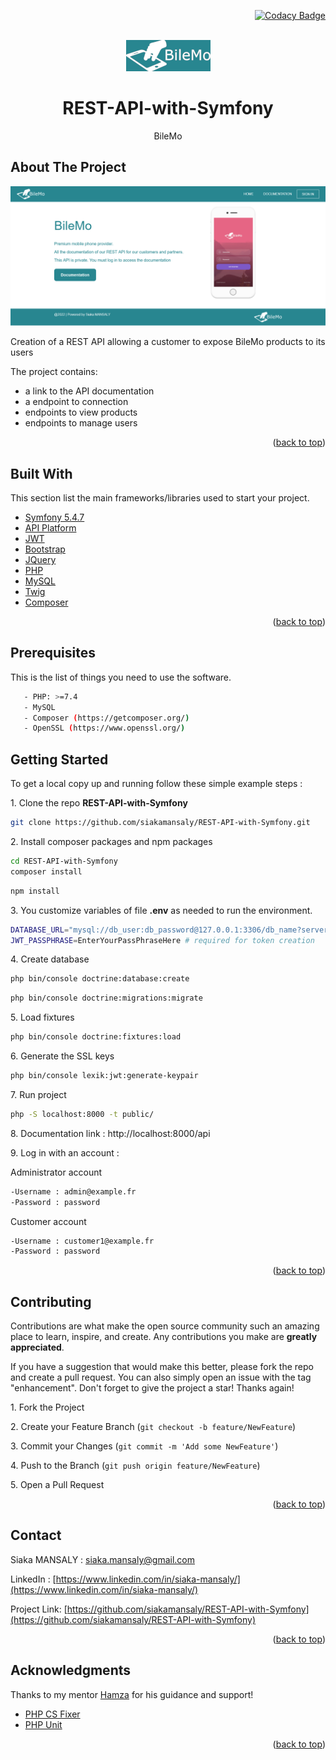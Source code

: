 <div id="top"></div>
<div align="right">

[![Codacy Badge](https://app.codacy.com/project/badge/Grade/48b3eef92a06470a86c89ffcd62ca399)](https://www.codacy.com/gh/siakamansaly/REST-API-with-Symfony/dashboard?utm_source=github.com&amp;utm_medium=referral&amp;utm_content=siakamansaly/REST-API-with-Symfony&amp;utm_campaign=Badge_Grade)

</div>
<!-- PROJECT LOGO -->
<br />
<div align="center">
  <a href="https://github.com/siakamansaly/REST-API-with-Symfony">
    <img src="public/images/logo_blue.png" alt="Logo">
  </a>
  <h1 align="center">REST-API-with-Symfony</h1>
  <p align="center">
    BileMo
  </p>
</div>

<!-- ABOUT THE PROJECT -->
## About The Project

<div align="center">
    <img src="public/images/Screenshot.png" alt="Screenshot" width="700px">
</div>
<p>Creation of a REST API allowing a customer to expose BileMo products to its users</p>
<p>The project contains:</p>
<ul>
  <li>a link to the API documentation</li>
  <li>a endpoint to connection</li>
  <li>endpoints to view products</li>
  <li>endpoints to manage users</li>
</ul>

<p align="right">(<a href="#top">back to top</a>)</p>

<!-- Built With -->
## Built With

This section list the main frameworks/libraries used to start your project.
<ul>
  <li><a href="https://symfony.com/doc/5.4/index.html" target="_blank">Symfony 5.4.7</a></li>
  <li><a href="https://api-platform.com/" target="_blank">API Platform</a></li>
  <li><a href="https://jwt.io/" target="_blank">JWT</a></li>
  <li><a href="https://getbootstrap.com/" target="_blank">Bootstrap</a></li>
  <li><a href="https://jquery.com" target="_blank">JQuery</a></li>
  <li><a href="https://www.php.net/" target="_blank">PHP</a></li>
  <li><a href="https://www.mysql.com/fr/">MySQL</a></li>
  <li><a href="https://twig.symfony.com/" target="_blank">Twig</a></li>
  <li><a href="https://getcomposer.org/" target="_blank">Composer</a></li>
</ul>

<p align="right">(<a href="#top">back to top</a>)</p>

<!-- Prerequisites -->
## Prerequisites

This is the list of things you need to use the software.
   ```sh
      - PHP: >=7.4
      - MySQL
      - Composer (https://getcomposer.org/)
      - OpenSSL (https://www.openssl.org/)
   ```
<!-- GETTING STARTED -->
## Getting Started

To get a local copy up and running follow these simple example steps :

1.&nbsp;Clone the repo **REST-API-with-Symfony**
   ```sh
   git clone https://github.com/siakamansaly/REST-API-with-Symfony.git
   ```

2.&nbsp;Install composer packages and npm packages
   ```sh
   cd REST-API-with-Symfony
   composer install
   ```
   ```sh
   npm install
   ```
3.&nbsp;You customize variables of file **.env** as needed to run the environment.
   ```sh
   DATABASE_URL="mysql://db_user:db_password@127.0.0.1:3306/db_name?serverVersion=5.7&charset=utf8mb4"
   JWT_PASSPHRASE=EnterYourPassPhraseHere # required for token creation
   ```
4.&nbsp;Create database
   ```sh
   php bin/console doctrine:database:create
   ```
   ```sh
   php bin/console doctrine:migrations:migrate
   ```
5.&nbsp;Load fixtures
   ```sh
   php bin/console doctrine:fixtures:load
   ```
6.&nbsp;Generate the SSL keys
   ```sh
   php bin/console lexik:jwt:generate-keypair
   ```
7.&nbsp;Run project
   ```sh
   php -S localhost:8000 -t public/
   ```  
8.&nbsp;Documentation link : http://localhost:8000/api

9.&nbsp;Log in with an account :

   Administrator account
   ```sh
   -Username : admin@example.fr
   -Password : password
   ```
   Customer account
   ```sh
   -Username : customer1@example.fr
   -Password : password
   ```


<p align="right">(<a href="#top">back to top</a>)</p>

<!-- CONTRIBUTING -->
## Contributing

Contributions are what make the open source community such an amazing place to learn, inspire, and create. Any contributions you make are **greatly appreciated**.

If you have a suggestion that would make this better, please fork the repo and create a pull request. You can also simply open an issue with the tag "enhancement".
Don't forget to give the project a star! Thanks again!

1.&nbsp;Fork the Project

2.&nbsp;Create your Feature Branch (`git checkout -b feature/NewFeature`)

3.&nbsp;Commit your Changes (`git commit -m 'Add some NewFeature'`)

4.&nbsp;Push to the Branch (`git push origin feature/NewFeature`)

5.&nbsp;Open a Pull Request

<p align="right">(<a href="#top">back to top</a>)</p>

<!-- CONTACT -->
## Contact

Siaka MANSALY : [siaka.mansaly@gmail.com](siaka.mansaly@gmail.com) 

LinkedIn : [https://www.linkedin.com/in/siaka-mansaly/](https://www.linkedin.com/in/siaka-mansaly/)

Project Link: [https://github.com/siakamansaly/REST-API-with-Symfony](https://github.com/siakamansaly/REST-API-with-Symfony)
              
<p align="right">(<a href="#top">back to top</a>)</p>

## Acknowledgments

Thanks to my mentor [Hamza](https://github.com/Hamzasakrani) for his guidance and support!

<ul>
  <li><a href="https://cs.symfony.com/" target="_blank">PHP CS Fixer</a></li>
  <li><a href="https://phpunit.de/index.html" target="_blank">PHP Unit</a></li>
</ul>

<p align="right">(<a href="#top">back to top</a>)</p>
